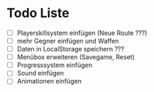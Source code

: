 # Todo Liste

- [ ] Playerskillsystem einfügen (Neue Route ???)
- [ ] mehr Gegner einfügen und Waffen
- [ ] Daten in LocalStorage speichern ???
- [ ] Menübox erweiteren (Savegame, Reset)
- [ ] Progresssystem einfügen
- [ ] Sound einfügen
- [ ] Animationen einfügen
